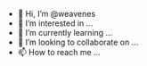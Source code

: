 - 👋 Hi, I’m @weavenes
- 👀 I’m interested in ...
- 🌱 I’m currently learning ...
- 💞️ I’m looking to collaborate on ...
- 📫 How to reach me ...

<!---
weavenes/weavenes is a ✨ special ✨ repository because its `README.md` (this file) appears on your GitHub profile.
You can click the Preview link to take a look at your changes.
--->

